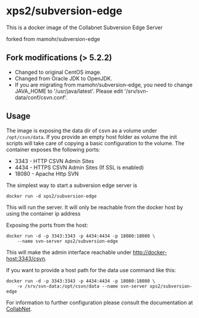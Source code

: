 # xps2/subversion-edge

This is a docker image of the Collabnet Subversion Edge Server

forked from mamohr/subversion-edge

## Fork modifications (> 5.2.2)

* Changed to original CentOS image.
* Changed from Oracle JDK to OpenJDK.
* If you are migrating from mamohr/subversion-edge, you need to change JAVA_HOME to '/usr/java/latest'. Please edit '/srv/svn-data/conf/csvn.conf'.

## Usage

The image is exposing the data dir of csvn as a volume under `/opt/csvn/data`.
If you provide an empty host folder as volume the init scripts will take care of copying a basic configuration to the volume.
The container exposes the following ports:

 * 3343 - HTTP CSVN Admin Sites
 * 4434 - HTTPS CSVN Admin Sites (If SSL is enabled)
 * 18080 - Apache Http SVN

The simplest way to start a subversion edge server is

    docker run -d xps2/subversion-edge

This will run the server. It will only be reachable from the docker host by using the container ip address

Exposing the ports from the host:
    
    docker run -d -p 3343:3343 -p 4434:4434 -p 18080:18080 \
        --name svn-server xps2/subversion-edge

This will make the admin interface reachable under [http://docker-host:3343/csvn](http://docker-host:3343/csvn).

If you want to provide a host path for the data use command like this:

    docker run -d -p 3343:3343 -p 4434:4434 -p 18080:18080 \
        -v /srv/svn-data:/opt/csvn/data --name svn-server xps2/subversion-edge
    

For information to further configuration please consult the documentation at [CollabNet](http://collab.net/products/subversion).
